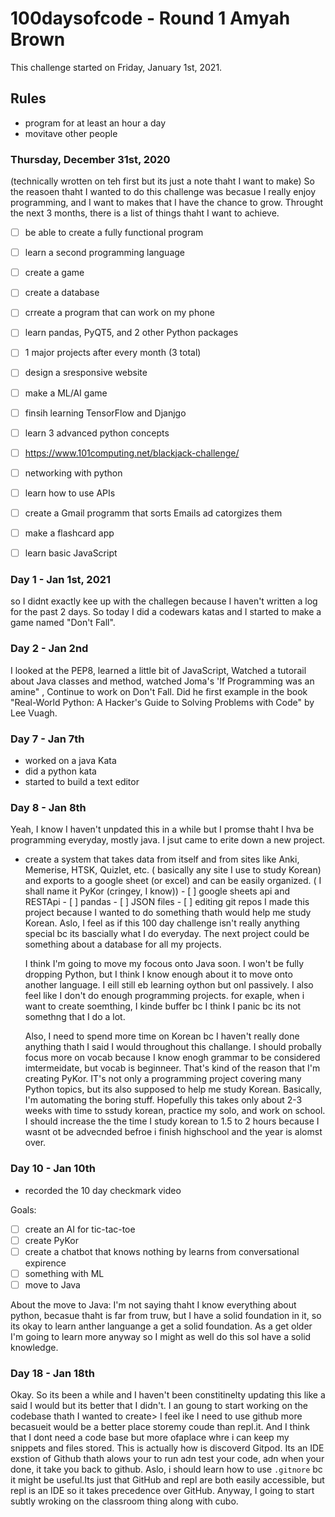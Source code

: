 # 100daysofcode - Round 1 Amyah Brown
This challenge started on Friday, January 1st, 2021.

## Rules
- program for at least an hour a day
- movitave other people 

### Thursday, December 31st, 2020 
(technically wrotten on teh first but its just a note thaht I want to make)
So the reasoen thaht I wanted to do this challenge was becasue I really enjoy programming, and I want to makes that I have the chance to grow. Throught the next 3 months, there is a list of things thaht I want to achieve.
- [ ] be able to create a fully functional program
- [ ] learn a second programming language
- [ ] create a game
- [ ] create a database
- [ ] crreate a program that can work on my phone
- [ ] learn pandas, PyQT5, and 2 other Python packages
- [ ] 1 major projects after every month (3 total)
- [ ] design a sresponsive website
- [ ] make a ML/AI game
- [ ] finsih learning TensorFlow and Djanjgo
- [ ] learn 3 advanced python concepts
- [ ] https://www.101computing.net/blackjack-challenge/
- [ ] networking with python 
- [ ] learn how to use APIs
- [ ] create a Gmail programm that sorts Emails ad catorgizes them
- [ ] make a flashcard app
- [ ] learn basic JavaScript


### Day 1 - Jan 1st,  2021
so I didnt exactly kee up with the challegen because I haven't written a log for the past 2 days. So today I did a codewars katas and I started to make a game named "Don't Fall".

### Day 2 - Jan 2nd
I looked at the PEP8, learned a little bit of JavaScript, Watched a tutorail about Java classes and method, watched Joma's 'If Programming was an amine" , Continue to work on Don't Fall. Did he first example in the book "Real-World Python: A Hacker's Guide to Solving Problems with Code" by Lee Vuagh.

### Day 7 - Jan 7th 
- worked on a java Kata
- did a python kata
- started to build a text editor 
### Day 8 - Jan 8th
Yeah, I know I haven't unpdated this in a while but I promse thaht I hva be programming everyday, mostly java. I jsut came to erite down a new project.
- create a system that takes data from itself and from sites like Anki, Memerise, HTSK, Quizlet, etc. ( basically any site I use to study Korean) and exports to a google sheet (or excel) and can be easily organized. ( I shall name it PyKor (cringey, I know))
        - [ ] google sheets api and RESTApi
        - [ ] pandas
        - [ ] JSON files
        - [ ] editing git repos
 I made this project because I wanted to do something thath would help me study Korean. Aslo, I feel as if this 100 day challenge isn't really anything special bc its bascially what I do everyday. The next project could be something about a database for all my projects. 
  
  I think I'm going to move my focous onto Java soon. I won't be fully dropping Python, but I think I know enough about it to move onto another language. I eill still eb learning oython but onl passively. I also feel like I don't do enough programming projects. for exaple, when i want to create soemthing, I kinde buffer bc I think I panic bc its not somethng that I do a lot. 
  
  Also, I need to spend more time on Korean bc I haven't really done anything thath I said I would throughout this challange. I should probally focus more on vocab because I know enogh grammar to be considered imtermeidate, but vocab is beginneer. That's kind of the reason that I'm creating PyKor. IT's not only a programming project covering many Python topics, but its also supposed to help me study Korean. Basically, I'm automating the boring stuff. Hopefully this takes only about 2-3 weeks with time to sstudy korean, practice my solo, and work on school. I should increase the the time I study korean to 1.5 to 2 hours because I wasnt ot be advecnded befroe i finish highschool and the year is alomst over. 


### Day 10 -  Jan 10th
- recorded the 10 day checkmark video

Goals:
- [ ] create an AI for tic-tac-toe
- [ ] create PyKor
- [ ] create a chatbot that knows nothing by learns from conversational expirence
- [ ] something with ML
- [ ] move to Java 

About the move to Java: I'm not saying thaht I know everything about python, becasue thaht is far from truw, but I have a solid foundation in it, so its okay to learn anther languange a get a solid foundation. As a get older I'm going to learn more anyway so I might as well do this soI have a solid knowledge.


### Day 18 - Jan 18th
Okay. So its been a while and I haven't been constitinelty updating this like a said I would but its better that I didn't. I an goung to start working on the codebase thath I wanted to create> I feel ike I need to use github more becasueit would be a better place storemy coude than repl.it. And  I think that I dont need a code base but more ofaplace whre i can keep my snippets and files stored. This is actually how is discoverd Gitpod. Its an IDE exstion of Github thath alows your to run adn test your code, adn when your done, it take you back to github. Aslo, i should learn how to use `.gitnore` bc it might be useful.Its just that GitHub and repl are both easily accessible, but repl is an IDE so it takes precedence over GitHub. 
    Anyway, I going to start subtly wroking on the  classroom thing along with cubo.
